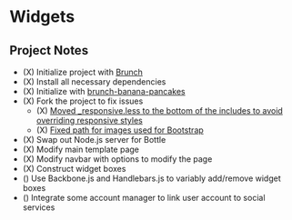 Widgets
==============

## Project Notes

* (X) Initialize project with [Brunch](http://brunch.io)
* (X) Install all necessary dependencies
* (X) Initialize with [brunch-banana-pancakes](https://github.com/Anaphase/brunch-banana-pancakes)
* (X) Fork the project to fix issues
    * (X) [Moved _responsive.less to the bottom of the includes to avoid overriding responsive styles](https://github.com/Anaphase/brunch-banana-pancakes/pull/5)
    * (X) [Fixed path for images used for Bootstrap](https://github.com/Anaphase/brunch-banana-pancakes/pull/6)
* (X) Swap out Node.js server for Bottle
* (X) Modify main template page
* (X) Modify navbar with options to modify the page
* (X) Construct widget boxes
* () Use Backbone.js and Handlebars.js to variably add/remove widget boxes
* () Integrate some account manager to link user account to social services